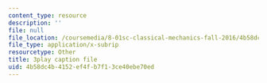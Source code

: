 ```yaml
---
content_type: resource
description: ''
file: null
file_location: /coursemedia/8-01sc-classical-mechanics-fall-2016/4b58dc4b4152ef4fb7f13ce40ebe70ed_c15RtHXBVuQ.srt
file_type: application/x-subrip
resourcetype: Other
title: 3play caption file
uid: 4b58dc4b-4152-ef4f-b7f1-3ce40ebe70ed
---
```

